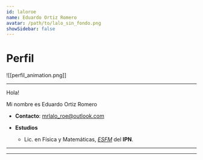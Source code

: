 ```yaml
---
id: laloroe
name: Eduardo Ortiz Romero
avatar: /path/to/lalo_sin_fondo.png
showSidebar: false
---
```

# Perfil

![[perfil_animation.png]]
  
---

Hola!

Mi nombre es Eduardo Ortiz Romero

* **Contacto**: mrlalo_roe@outlook.com

* **Estudios**
	* Lic. en Física y Matemáticas, [*ESFM*](https://www.esfm.ipn.mx) del **IPN**.
  
---
---
